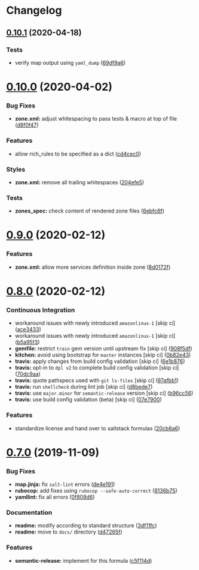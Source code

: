 # Changelog

## [0.10.1](https://github.com/saltstack-formulas/firewalld-formula/compare/v0.10.0...v0.10.1) (2020-04-18)


### Tests

* verify map output using `yaml_dump` ([69df9a6](https://github.com/saltstack-formulas/firewalld-formula/commit/69df9a62d6e12377b9a516e7454e75b49b0bffae))

# [0.10.0](https://github.com/saltstack-formulas/firewalld-formula/compare/v0.9.0...v0.10.0) (2020-04-02)


### Bug Fixes

* **zone.xml:** adjust whitespacing to pass tests & macro at top of file ([d8f0f47](https://github.com/saltstack-formulas/firewalld-formula/commit/d8f0f47a5408bde763050c457269ef129a48b050))


### Features

* allow rich_rules to be specified as a dict ([cd4cec0](https://github.com/saltstack-formulas/firewalld-formula/commit/cd4cec008983943213ac3bb721ab69c3a5214c54))


### Styles

* **zone.xml:** remove all trailing whitespaces ([204efe5](https://github.com/saltstack-formulas/firewalld-formula/commit/204efe5fc7065a2c2f4f55aa0138bf98675cba4e))


### Tests

* **zones_spec:** check content of rendered zone files ([6ebfc6f](https://github.com/saltstack-formulas/firewalld-formula/commit/6ebfc6f20cfd72c2785514ab35484c9575401648))

# [0.9.0](https://github.com/saltstack-formulas/firewalld-formula/compare/v0.8.0...v0.9.0) (2020-02-12)


### Features

* **zone.xml:** allow more services definition inside zone ([8d0172f](https://github.com/saltstack-formulas/firewalld-formula/commit/8d0172f5c7e0e1a2856dbbc0bf149ee8ddfd225a))

# [0.8.0](https://github.com/saltstack-formulas/firewalld-formula/compare/v0.7.0...v0.8.0) (2020-02-12)


### Continuous Integration

* workaround issues with newly introduced `amazonlinux-1` [skip ci] ([ace3433](https://github.com/saltstack-formulas/firewalld-formula/commit/ace343353d2c7b183b424e8a3f08b575417add3f))
* workaround issues with newly introduced `amazonlinux-1` [skip ci] ([b5a95f3](https://github.com/saltstack-formulas/firewalld-formula/commit/b5a95f35ab98b872be852597d046d8d25f06b08b))
* **gemfile:** restrict `train` gem version until upstream fix [skip ci] ([908f5df](https://github.com/saltstack-formulas/firewalld-formula/commit/908f5df86cd69f28ef4e48fbde13c35eb003b627))
* **kitchen:** avoid using bootstrap for `master` instances [skip ci] ([0b82e43](https://github.com/saltstack-formulas/firewalld-formula/commit/0b82e43a1507bb748adefd13a0412ef7ccae8eb7))
* **travis:** apply changes from build config validation [skip ci] ([6e1b876](https://github.com/saltstack-formulas/firewalld-formula/commit/6e1b876298c2d782b132c1571d1f20564fb01bf1))
* **travis:** opt-in to `dpl v2` to complete build config validation [skip ci] ([70dc9aa](https://github.com/saltstack-formulas/firewalld-formula/commit/70dc9aa3b4e299b6f8553132cd9d4401f4635f97))
* **travis:** quote pathspecs used with `git ls-files` [skip ci] ([97afbb1](https://github.com/saltstack-formulas/firewalld-formula/commit/97afbb157557ec3096cc8a8de48f737960dfda4e))
* **travis:** run `shellcheck` during lint job [skip ci] ([d8bede7](https://github.com/saltstack-formulas/firewalld-formula/commit/d8bede7082130445461f990346f64d4db22e4bd2))
* **travis:** use `major.minor` for `semantic-release` version [skip ci] ([b96cc56](https://github.com/saltstack-formulas/firewalld-formula/commit/b96cc569fe9a68deb2eb78974c216eb736d3b57b))
* **travis:** use build config validation (beta) [skip ci] ([07e7900](https://github.com/saltstack-formulas/firewalld-formula/commit/07e79001cddc4918f6ace716b15cf0658e09d374))


### Features

* standardize license and hand over to saltstack formulas ([20cb8a6](https://github.com/saltstack-formulas/firewalld-formula/commit/20cb8a60d362a7484892fc6703de954c67fb8763))

# [0.7.0](https://github.com/saltstack-formulas/firewalld-formula/compare/v0.6.2...v0.7.0) (2019-11-09)


### Bug Fixes

* **map.jinja:** fix `salt-lint` errors ([de4e191](https://github.com/saltstack-formulas/firewalld-formula/commit/de4e1915fb17b2278132076c7946539191f1e018))
* **rubocop:** add fixes using `rubocop --safe-auto-correct` ([8136b75](https://github.com/saltstack-formulas/firewalld-formula/commit/8136b75fa0266dc8d849a40a1fdb77129d6da31f))
* **yamllint:** fix all errors ([0f808d6](https://github.com/saltstack-formulas/firewalld-formula/commit/0f808d6afb383c56abfa439fde0fab46374ea2d7))


### Documentation

* **readme:** modify according to standard structure ([3df11fc](https://github.com/saltstack-formulas/firewalld-formula/commit/3df11fc75cade2d801183c3ae110821d2842f53f))
* **readme:** move to `docs/` directory ([d47265f](https://github.com/saltstack-formulas/firewalld-formula/commit/d47265f9743195a96565701e758789fbc14e3084))


### Features

* **semantic-release:** implement for this formula ([c5f114d](https://github.com/saltstack-formulas/firewalld-formula/commit/c5f114d8863f6763c49cc08c723924649c8c1ed3))
